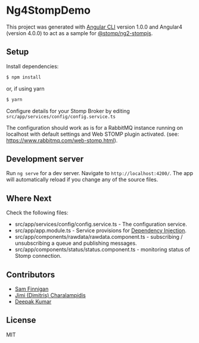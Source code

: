 # Ng4StompDemo

This project was generated with [Angular CLI](https://github.com/angular/angular-cli)
 version 1.0.0 and Angular4 (version 4.0.0) to act as a sample for 
 [@stomp/ng2-stompjs](https://github.com/stomp-js/ng2-stompjs).

## Setup

Install dependencies:

```bash
$ npm install
```
or, if using yarn

```bash
$ yarn
```

Configure details for your Stomp Broker by editing
 `src/app/services/config/config.service.ts`

The configuration should work as is for a RabbitMQ instance
 running on localhost with default settings and Web STOMP 
 plugin activated.
 (see: https://www.rabbitmq.com/web-stomp.html).

## Development server

Run `ng serve` for a dev server. Navigate to `http://localhost:4200/`. 
The app will automatically reload if you change any of the source files.

## Where Next

Check the following files:

- src/app/services/config/config.service.ts -
  The configuration service.
- src/app/app.module.ts - Service provisions for
  [Dependency Injection](https://angular.io/docs/ts/latest/guide/dependency-injection.html).
- src/app/components/rawdata/rawdata.component.ts - subscribing / unsubscribing a queue and
  publishing messages.
- src/app/components/status/status.component.ts - monitoring status of Stomp connection.

## Contributors

- [Sam Finnigan](https://github.com/sjmf)
- [Jimi (Dimitris) Charalampidis](https://github.com/JimiC)
- [Deepak Kumar](https://github.com/kum-deepak)

## License

MIT
